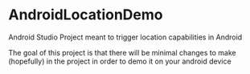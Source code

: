 # AndroidLocationDemo
Android Studio Project meant to trigger location capabilities in Android

The goal of this project is that there will be minimal changes to make (hopefully) in the project in order to demo it on your android device
